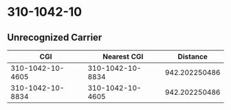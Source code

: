 # 310-1042-10
## Unrecognized Carrier


| CGI | Nearest CGI | Distance |
|-----|-------------|----------|
| 310-1042-10-4605 | 310-1042-10-8834 | 942.202250486 |
| 310-1042-10-8834 | 310-1042-10-4605 | 942.202250486 |
